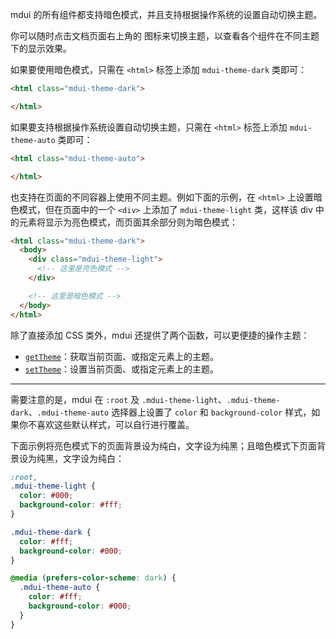 mdui 的所有组件都支持暗色模式，并且支持根据操作系统的设置自动切换主题。

<style>
.dark-mode-light-visible,
.dark-mode-dark-visible {
  display: none;
}

.mdui-theme-light {
  .dark-mode-light-visible {
    display: inline-block;
  }
}
.mdui-theme-dark {
  .dark-mode-dark-visible {
    display: inline-block;
  }
}

@media (prefers-color-scheme: light) {
  .mdui-theme-auto .dark-mode-light-visible {
    display: inline-block;
  }
}
@media (prefers-color-scheme: dark) {
  .mdui-theme-auto .dark-mode-dark-visible {
    display: inline-block;
  }
}
</style>

你可以随时点击文档页面右上角的 <mdui-icon class="dark-mode-light-visible" name="light_mode--outlined" style="vertical-align: middle"></mdui-icon><mdui-icon class="dark-mode-dark-visible" name="dark_mode--outlined" style="vertical-align: middle"></mdui-icon> 图标来切换主题，以查看各个组件在不同主题下的显示效果。

如果要使用暗色模式，只需在 `<html>` 标签上添加 `mdui-theme-dark` 类即可：

```html
<html class="mdui-theme-dark">

</html>
```

如果要支持根据操作系统设置自动切换主题，只需在 `<html>` 标签上添加 `mdui-theme-auto` 类即可：

```html
<html class="mdui-theme-auto">

</html>
```

也支持在页面的不同容器上使用不同主题。例如下面的示例，在 `<html>` 上设置暗色模式，但在页面中的一个 `<div>` 上添加了 `mdui-theme-light` 类，这样该 div 中的元素将显示为亮色模式，而页面其余部分则为暗色模式：

```html
<html class="mdui-theme-dark">
  <body>
    <div class="mdui-theme-light">
      <!-- 这里是亮色模式 -->
    </div>

    <!-- 这里是暗色模式 -->
  </body>
</html>
```

除了直接添加 CSS 类外，mdui 还提供了两个函数，可以更便捷的操作主题：

* [`getTheme`](/docs/2/functions/getTheme)：获取当前页面、或指定元素上的主题。
* [`setTheme`](/docs/2/functions/setTheme)：设置当前页面、或指定元素上的主题。

----

需要注意的是，mdui 在 `:root` 及 `.mdui-theme-light`、`.mdui-theme-dark`、`.mdui-theme-auto` 选择器上设置了 `color` 和 `background-color` 样式，如果你不喜欢这些默认样式，可以自行进行覆盖。

下面示例将亮色模式下的页面背景设为纯白，文字设为纯黑；且暗色模式下页面背景设为纯黑，文字设为纯白：

```css
:root,
.mdui-theme-light {
  color: #000;
  background-color: #fff;
}

.mdui-theme-dark {
  color: #fff;
  background-color: #000;
}

@media (prefers-color-scheme: dark) {
  .mdui-theme-auto {
    color: #fff;
    background-color: #000;
  }
}
```
